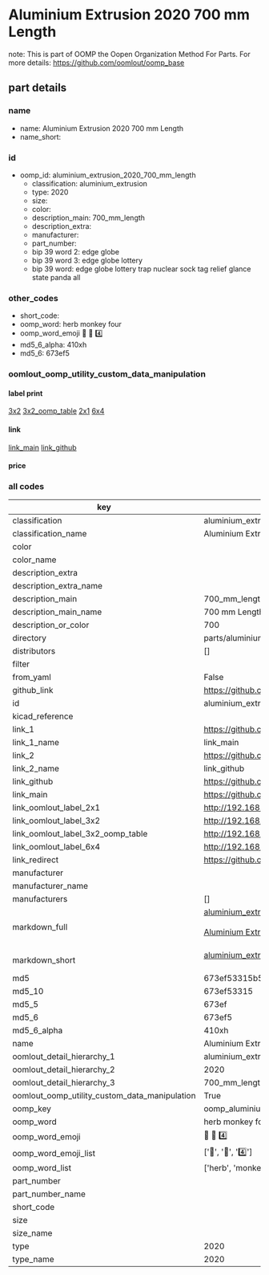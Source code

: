 # Aluminium Extrusion 2020 700 mm Length  

note: This is part of OOMP the Oopen Organization Method For Parts. For more details: https://github.com/oomlout/oomp_base

##  part details
  







### name
* name: Aluminium Extrusion 2020 700 mm Length
* name_short: 
### id
* oomp_id: aluminium_extrusion_2020_700_mm_length
  * classification: aluminium_extrusion
  * type: 2020
  * size: 
  * color: 
  * description_main: 700_mm_length
  * description_extra: 
  * manufacturer: 
  * part_number: 
  * bip 39 word 2: edge globe
  * bip 39 word 3: edge globe lottery
  * bip 39 word: edge globe lottery trap nuclear sock tag relief glance state panda all

### other_codes
* short_code: 
* oomp_word: herb monkey four
* oomp_word_emoji :herb: :monkey: :four:
* md5_6_alpha: 410xh
* md5_6: 673ef5






### oomlout_oomp_utility_custom_data_manipulation
#### label print
[3x2](http://192.168.1.245:1112/?label=oomp%20410xh)
[3x2_oomp_table](http://192.168.1.108:1112/?label=oomp%20410xh)
[2x1](http://192.168.1.242:1112/?label=oomp%20410xh)
[6x4](http://192.168.1.55:1112/?label=oomp%20410xh)    

#### link

[link_main](https://github.com/oomlout/oomlout_oomp_version_1_messy/tree/main/parts/aluminium_extrusion_2020_700_mm_length) [link_github](https://github.com/oomlout/oomlout_oomp_version_1_messy/tree/main/parts/aluminium_extrusion_2020_700_mm_length)                             

#### price







### all codes 
| key | value |  
| --- | --- |  
| classification | aluminium_extrusion |  
| classification_name | Aluminium Extrusion |  
| color |  |  
| color_name |  |  
| description_extra |  |  
| description_extra_name |  |  
| description_main | 700_mm_length |  
| description_main_name | 700 mm Length |  
| description_or_color | 700 |  
| directory | parts/aluminium_extrusion_2020_700_mm_length |  
| distributors | [] |  
| filter |  |  
| from_yaml | False |  
| github_link | https://github.com/oomlout/oomlout_oomp_part_src/tree/main/parts/aluminium_extrusion_2020_700_mm_length |  
| id | aluminium_extrusion_2020_700_mm_length |  
| kicad_reference |  |  
| link_1 | https://github.com/oomlout/oomlout_oomp_version_1_messy/tree/main/parts/aluminium_extrusion_2020_700_mm_length |  
| link_1_name | link_main |  
| link_2 | https://github.com/oomlout/oomlout_oomp_version_1_messy/tree/main/parts/aluminium_extrusion_2020_700_mm_length |  
| link_2_name | link_github |  
| link_github | https://github.com/oomlout/oomlout_oomp_version_1_messy/tree/main/parts/aluminium_extrusion_2020_700_mm_length |  
| link_main | https://github.com/oomlout/oomlout_oomp_version_1_messy/tree/main/parts/aluminium_extrusion_2020_700_mm_length |  
| link_oomlout_label_2x1 | http://192.168.1.242:1112/?label=oomp%20410xh |  
| link_oomlout_label_3x2 | http://192.168.1.245:1112/?label=oomp%20410xh |  
| link_oomlout_label_3x2_oomp_table | http://192.168.1.108:1112/?label=oomp%20410xh |  
| link_oomlout_label_6x4 | http://192.168.1.55:1112/?label=oomp%20410xh |  
| link_redirect | https://github.com/oomlout/oomlout_oomp_version_1_messy/tree/main/parts/aluminium_extrusion_2020_700_mm_length |  
| manufacturer |  |  
| manufacturer_name |  |  
| manufacturers | [] |  
| markdown_full | [aluminium_extrusion_2020_700_mm_length](none)<br>[](none)<br>[Aluminium Extrusion 2020 700 Mm Length](none)<br><br> |  
| markdown_short | [aluminium_extrusion_2020_700_mm_length](none)<br><br> |  
| md5 | 673ef53315b55ba7384bae750818d232 |  
| md5_10 | 673ef53315 |  
| md5_5 | 673ef |  
| md5_6 | 673ef5 |  
| md5_6_alpha | 410xh |  
| name | Aluminium Extrusion 2020 700 mm Length |  
| oomlout_detail_hierarchy_1 | aluminium_extrusion |  
| oomlout_detail_hierarchy_2 | 2020 |  
| oomlout_detail_hierarchy_3 | 700_mm_length |  
| oomlout_oomp_utility_custom_data_manipulation | True |  
| oomp_key | oomp_aluminium_extrusion_2020_700_mm_length |  
| oomp_word | herb monkey four |  
| oomp_word_emoji | :herb: :monkey: :four: |  
| oomp_word_emoji_list | [':herb:', ':monkey:', ':four:'] |  
| oomp_word_list | ['herb', 'monkey', 'four'] |  
| part_number |  |  
| part_number_name |  |  
| short_code |  |  
| size |  |  
| size_name |  |  
| type | 2020 |  
| type_name | 2020 |  
